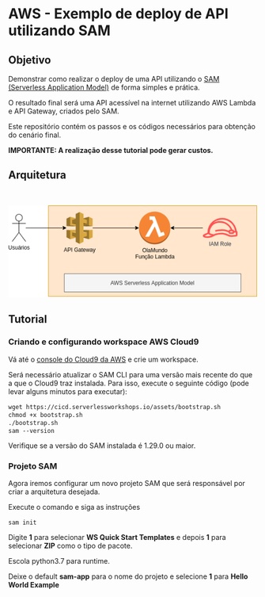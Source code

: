 <h1>AWS - Exemplo de deploy de API utilizando SAM</h1>

<h2>
    Objetivo
</h2>
Demonstrar como realizar o deploy de uma API utilizando o <a href="https://aws.amazon.com/pt/serverless/sam/">SAM (Serverless Application Model)</a> de forma simples e prática.<br>

O resultado final será uma API acessível na internet utilizando AWS Lambda e API Gateway, criados pelo SAM.


Este repositório contém os passos e os códigos necessários para obtenção do cenário final.

<b>IMPORTANTE: A realização desse tutorial pode gerar custos.</b>

<h2>Arquitetura</h2>
<br>

![Desenho arquitetura](https://github.com/paulomulotto/AWS-exemplo_api_sam/blob/main/img/arquitetura%20basica.png)

<h2>Tutorial</h2>
<h3>Criando e configurando workspace AWS Cloud9</h3>
Vá até o <a href="https://console.aws.amazon.com/cloud9">console do Cloud9 da AWS</a> e crie um workspace.

Será necessário atualizar o SAM CLI para uma versão mais recente do que a que o Cloud9 traz instalada. Para isso, execute o seguinte código (pode levar alguns minutos para executar):

```
wget https://cicd.serverlessworkshops.io/assets/bootstrap.sh
chmod +x bootstrap.sh
./bootstrap.sh
sam --version
```

Verifique se a versão do SAM instalada é 1.29.0 ou maior.

<h3>Projeto SAM</h3>
Agora iremos configurar um novo projeto SAM que será responsável por criar a arquitetura desejada.

Execute o comando e siga as instruções
```
sam init
```

Digite <b>1</b> para selecionar <b>WS Quick Start Templates</b> e depois <b>1</b> para selecionar <b>ZIP</b> como o tipo de pacote.

Escola python3.7 para runtime.

Deixe o default <b>sam-app</b> para o nome do projeto e selecione <b>1</b> para <b>Hello World Example</b>
